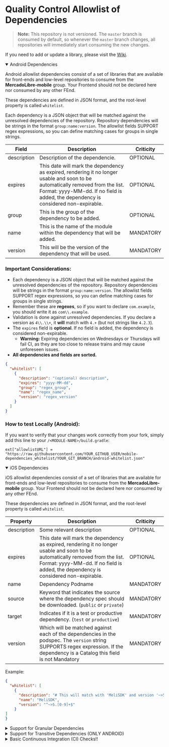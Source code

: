 # Quality Control Allowlist of Dependencies

> **Note:** This repository is not versioned. The `master` branch is consumed by default, so whenever the `master`
> branch changes, all repositories will immediately start consuming the new changes.

If you need to add or update a library, please visit
the [Wiki](https://furydocs.io/everest/latest/guide/#/develop/dependencies/dependencies?id=allow-list).

<details open>
<summary>Android Dependencies</summary>

Android allowlist dependencies consist of a set of libraries that are available for front-ends and low-level
repositories to consume from the **MercadoLibre-mobile** group. Your Frontend should not be declared here nor consumed
by any other FEnd.

These dependencies are defined in JSON format, and the root-level property is called `whitelist`.

Each dependency is a JSON object that will be matched against the unresolved dependencies of the repository. Repository
dependencies will be strings in the format `group:name:version`. The allowlist fields SUPPORT regex expressions, so you
can define matching cases for groups in single strings.

| Field        | Description                                                                                                                 | Criticity                       |
|--------------|-----------------------------------------------------------------------------------------------------------------------------|---------------------------------|
| description  | Description of the dependencie.                                                                                            | OPTIONAL                        |
| expires      | This date will mark the dependency as expired, rendering it no longer usable and soon to be automatically removed from the list. Format: yyyy-MM-dd. If no field is added, the dependency is considered non-expirable. | OPTIONAL                       |
| group        | This is the group of the dependency to be added.                                                                           | OPTIONAL                        |
| name         | This is the name of the module within the dependency that will be added.                                                   | MANDATORY                       |
| version      | This will be the version of the dependency that will be used.                                                              | MANDATORY                       |


### Important Considerations:

- Each dependency is a JSON object that will be matched against the unresolved dependencies of the repository. Repository dependencies will be strings in the format `group:name:version`. The allowlist fields SUPPORT regex expressions, so you can define matching cases for groups in single strings.
- Remember these are **regexes**, so if you want to declare `com.example`, you should write it as `com\\.example`.
- Validation is done against unresolved dependencies. If you declare a version as `4\\.\\+`, it **will** match with `4.+` (but not strings like `4.2.3`).
- The `expires` field is **optional**. If no field is added, the dependency is considered non-expirable.
    - **Warning:** Expiring dependencies on Wednesdays or Thursdays will fail CI, as they are too close to release trains and may cause unforeseen issues.
- **All dependencies and fields are sorted.**


```json
{
  "whitelist": [
    {
      "description": "(optional) description",
      "expires": "yyyy-MM-dd",
      "group": "regex_group",
      "name": "regex_name",
      "version": "regex_version"
    }
  ]
}
```

### How to test Locally (Android):

If you want to verify that your changes work correctly from your fork, simply add this line to your `/<MODULE-NAME>/build.gradle`:

```
ext["allowlistURL"] = "https://raw.githubusercontent.com/YOUR_GITHUB_USER/mobile-dependencies_whitelist/YOUR_GIT_BRANCH/android-whitelist.json"
```

</details>


<details open>
<summary>iOS Dependencies</summary>

iOS allowlist dependencies consist of a set of libraries that are available for front-ends and low-level
repositories to consume from the **MercadoLibre-mobile** group. Your Frontend should not be declared here nor consumed
by any other FEnd.

These dependencies are defined in JSON format, and the root-level property is called `whitelist`.

| Property     | Description                                                                                                                 | Criticity    |
|--------------|-----------------------------------------------------------------------------------------------------------------------------|--------------|
| description  | Some relevant description                                                                                                 | OPTIONAL     |
| expires      | This date will mark the dependency as expired, rendering it no longer usable and soon to be automatically removed from the list. Format: yyyy-MM-dd. If no field is added, the dependency is considered non-expirable. | OPTIONAL                       |
| name         | Dependency Podname                                                                                                        | MANDATORY    |
| source       | Keyword that indicates the source where the dependency spec should be downloaded. (`public` or `private`)                 | MANDATORY    |
| target       | Indicates if it is a test or productive dependency. (`test` or `productive`)                                              | MANDATORY    |
| version      | Which will be matched against each of the dependencies in the podspec. The `version` string SUPPORTS regex expression. If the dependency is a Catalog this field is not Mandatory    | MANDATORY    |

Example:

```json
{
  "whitelist": [
    {
      "description": "# This will match with 'MeliSDK' and version '~>5.+' (version must have ~>5.x)",
      "name": "MeliSDK",
      "version": "^~>5.[0-9]+$"
    }
]
}
```
</details>

<details>
<summary>Support for Granular Dependencies</summary>

This functionality provides a more precise management of the scope of dependencies, giving us the ability to select
specific consumers for each of them.

To activate the granularity feature, it is necessary to introduce a new block within the dependency definition,
specifying which Mercado Libre projects will have access to it. This should be done as follows:

### Android Platform
#### There are two types of granularity:

| Property        | Description                                                                                             | Example                                      |
|-----------------|---------------------------------------------------------------------------------------------------------|----------------------------------------------|
| GroupId         | You specify the group id of the project that will have access to the dependency.                      | `com.mercadolibre.android.example`          |
| GroupId:name    | You specify the group id and the name of the project that will have access to the dependency.         | `com.mercadolibre.android.example:exampleModule` |

```json
{
  "whitelist": [
    {
      "allows_granular_projects": [ 
            "group_meli_project",
            "com.mercadolibre.android.commons"  # Example of a Mercado Libre Dependency Group.
            "com.mercadolibre.android.commons:crash-tracking"  # Example of a module in a Mercado Libre Dependency Group.
      ]
      "description": "(optional) description",
      "expires": "yyyy-MM-dd",
      "group": "group_regex",
      "name": "name_regex",
      "version": "version_regex"
    },
    ...
  ]
}
```

### iOS Platform

| Property        | Description                                                                                             | Example                                      |
|-----------------|---------------------------------------------------------------------------------------------------------|----------------------------------------------|
| GroupId         | You specify the group id of the project that will have access to the dependency.                      | `MLRecommendations`          |

```json
{
  "whitelist": [
    {
      "allows_granular_projects": [
        "name_meli_lib",
        "MLRecommendations"  # Example of a Mercado Libre Dependency Lib Name.
      ],      
      "name": "MeliSDK",
      "version": "^~>5.[0-9]+$"
    },
    ...
  ]
}
```

</details>

<details>
<summary>Support for Transitive Dependencies (ONLY ANDROID)</summary>

This functionality provides more precise control over how transitive dependencies can be excluded from projects,
allowing specific consumers to be selected for each one.

### Blocking Transitive Dependencies:

To activate this feature, introduce a new block within the dependency definition with two keys:

| Property         | Description                                                                                     | Example                          |
|------------------|-------------------------------------------------------------------------------------------------|----------------------------------|
| namespace        | For non-transitive dependencies, you must specify the namespace.                               | `"namespace": "com.name.path.path"` |
| transitivity     | By default, all dependencies are transitive. To specify otherwise, set it to `false`.        | `"transitivity": "false"`        |

clearly:

### Android Platform

```json
{
  "whitelist": [
    {
      "group": "com\\.squareup\\.retrofit2",
      "name": "adapter-rxjava2",
      "version": "2\\.6\\.4",
      "transitive_configuration":
      {
          "namespace": "retrofit2",
          "transitivity": false
      }
    },
    ...
  ]
}
```

If declared `non-transitive dependency` imports are found in your code, our plugin will **block** the build, preventing
the `lintAndroid()` task from completing successfully in CI or locally.

## Libreria FrontEnd x Cross
In the Allowslist we only add cross libraries. At Meli we consider a library to be cross when it can be used in one or more libraries. 
If the library is added only and directly to the applications, we call it a frontend lib.
To prevent a frontend lib from being added as a dependency of other libs, they should not be added to the allowlist

</details>

<details>
<summary>Basic Continuous Integration (CI) Checks!!</summary>

We have some basic checks placed in our CI to ensure that the allowlist is being used correctly. 
The checks can be found [here](https://github.com/mercadolibre/mobile-dependencies_whitelist/blob/master/scripts/checks.sh)
but basically, we are validating the following:

1. **JSON Linter**:
    - Uses the cmd `jsonlint <allowlist_file>` to check if the JSON file is well-formed.
    - you can install it from [here](https://www.npmjs.com/package/jsonlint)
2. **JSON Sorter Lint**:
    - Uses the cmd `jsonsort <allowlist_file> --arrays` to ensure the content of the JSON file is properly sorted, including arrays.
    - you can install it from [here](https://www.npmjs.com/package/json-sort-cli)
3. **Expiration Date Validator**:
    - Verify that the expiration dates in the JSON file are in the correct format (YYYY-MM-DD).
    - Verify that the expiration date isn't a `Wednesdays` or `Thursdays`.
4. **Key Names Validator**:
    - Verify that your are using the proper key names in the JSON file.
5. **Version Pattern Validator**:
    - Verify that we aren't using dynamic versions for external libs and dynamic versioning for internal libs (Meli).
      - Android
        - External: `version`: `1\\.0\\.1`
        - Internal: `version`: `1\\.+`
      - iOS
        - External: `version`: `1.0.1`
        - Internal: `version`: `^~>1.[0-9]+$`

Some other checks could be performed, check the CI Error for more information.

</details>

